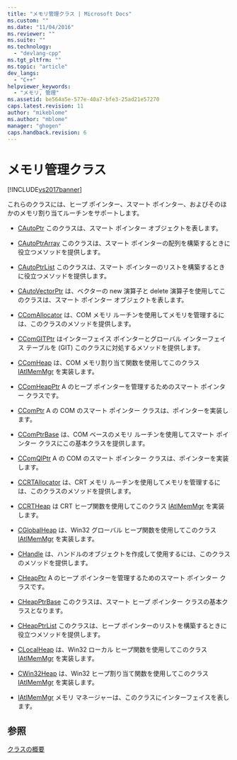 ```yaml
---
title: "メモリ管理クラス | Microsoft Docs"
ms.custom: ""
ms.date: "11/04/2016"
ms.reviewer: ""
ms.suite: ""
ms.technology: 
  - "devlang-cpp"
ms.tgt_pltfrm: ""
ms.topic: "article"
dev_langs: 
  - "C++"
helpviewer_keywords: 
  - "メモリ, 管理"
ms.assetid: be564a5e-577e-40a7-bfe3-25ad21e57270
caps.latest.revision: 11
author: "mikeblome"
ms.author: "mblome"
manager: "ghogen"
caps.handback.revision: 6
---
```

# メモリ管理クラス
[!INCLUDE[vs2017banner](../assembler/inline/includes/vs2017banner.md)]

これらのクラスには、ヒープ ポインター、スマート ポインター、およびそのほかのメモリ割り当てルーチンをサポートします。  
  
-   [CAutoPtr](../atl/reference/cautoptr-class.md) このクラスは、スマート ポインター オブジェクトを表します。  
  
-   [CAutoPtrArray](../atl/reference/cautoptrarray-class.md) このクラスは、スマート ポインターの配列を構築するときに役立つメソッドを提供します。  
  
-   [CAutoPtrList](../atl/reference/cautoptrlist-class.md) このクラスは、スマート ポインターのリストを構築するときに役立つメソッドを提供します。  
  
-   [CAutoVectorPtr](../atl/reference/cautovectorptr-class.md) は、ベクターの new 演算子と delete 演算子を使用してこのクラスは、スマート ポインター オブジェクトを表します。  
  
-   [CComAllocator](../atl/reference/ccomallocator-class.md) は、COM メモリ ルーチンを使用してメモリを管理するには、このクラスのメソッドを提供します。  
  
-   [CComGITPtr](../Topic/CComGITPtr%20Class.md) はインターフェイス ポインターとグローバル インターフェイス テーブルを \(GIT\) このクラスに対処するメソッドを提供します。  
  
-   [CComHeap](../atl/reference/ccomheap-class.md) は、COM メモリ割り当て関数を使用してこのクラス [IAtlMemMgr](../atl/reference/iatlmemmgr-class.md) を実装します。  
  
-   [CComHeapPtr](../atl/reference/ccomheapptr-class.md) A のヒープ ポインターを管理するためのスマート ポインター クラスです。  
  
-   [CComPtr](../atl/reference/ccomptr-class.md) A の COM のスマート ポインター クラスは、ポインターを実装します。  
  
-   [CComPtrBase](../atl/reference/ccomptrbase-class.md) は、COM ベースのメモリ ルーチンを使用してスマート ポインター クラスにこの基本クラスを提供します。  
  
-   [CComQIPtr](../atl/reference/ccomqiptr-class.md) A の COM のスマート ポインター クラスは、ポインターを実装します。  
  
-   [CCRTAllocator](../atl/reference/ccrtallocator-class.md) は、CRT メモリ ルーチンを使用してメモリを管理するには、このクラスのメソッドを提供します。  
  
-   [CCRTHeap](../atl/reference/ccrtheap-class.md) は CRT ヒープ関数を使用してこのクラス [IAtlMemMgr](../atl/reference/iatlmemmgr-class.md) を実装します。  
  
-   [CGlobalHeap](../atl/reference/cglobalheap-class.md) は、Win32 グローバル ヒープ関数を使用してこのクラス [IAtlMemMgr](../atl/reference/iatlmemmgr-class.md) を実装します。  
  
-   [CHandle](../atl/reference/chandle-class.md) は、ハンドルのオブジェクトを作成して使用するには、このクラスのメソッドを提供します。  
  
-   [CHeapPtr](../atl/reference/cheapptr-class.md) A のヒープ ポインターを管理するためのスマート ポインター クラスです。  
  
-   [CHeapPtrBase](../atl/reference/cheapptrbase-class.md) このクラスは、スマート ヒープ ポインター クラスの基本クラスとなります。  
  
-   [CHeapPtrList](../atl/reference/cheapptrlist-class.md) このクラスは、ヒープ ポインターのリストを構築するときに役立つメソッドを提供します。  
  
-   [CLocalHeap](../atl/reference/clocalheap-class.md) は、Win32 ローカル ヒープ関数を使用してこのクラス [IAtlMemMgr](../atl/reference/iatlmemmgr-class.md) を実装します。  
  
-   [CWin32Heap](../atl/reference/cwin32heap-class.md) は、Win32 ヒープ割り当て関数を使用してこのクラス [IAtlMemMgr](../atl/reference/iatlmemmgr-class.md) を実装します。  
  
-   [IAtlMemMgr](../atl/reference/iatlmemmgr-class.md) メモリ マネージャーは、このクラスにインターフェイスを表します。  
  
## 参照  
 [クラスの概要](../atl/atl-class-overview.md)